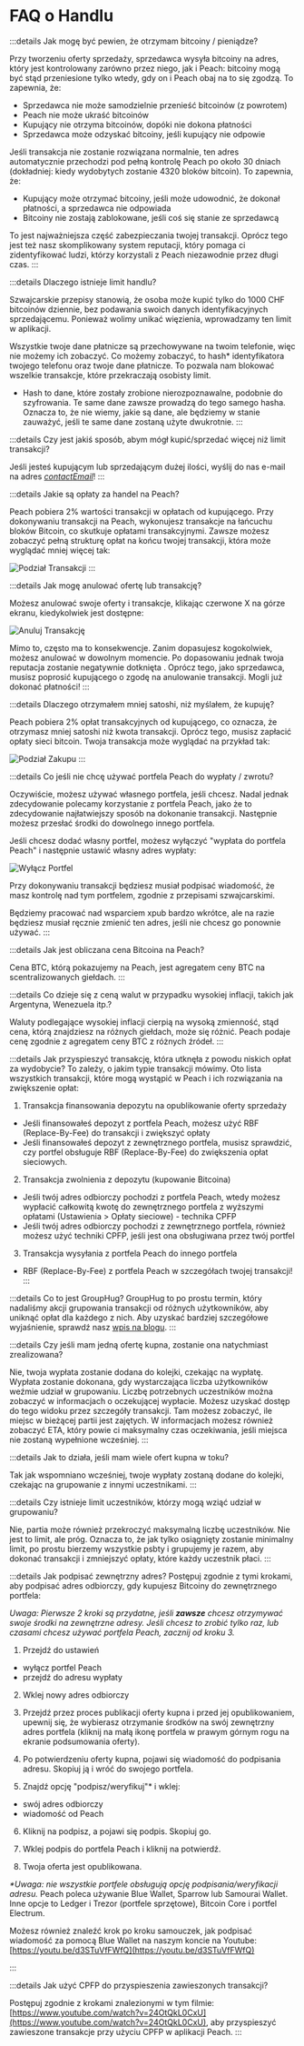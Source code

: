 # FAQ o Handlu

:::details Jak mogę być pewien, że otrzymam bitcoiny / pieniądze?

Przy tworzeniu oferty sprzedaży, sprzedawca wysyła bitcoiny na adres, który jest kontrolowany zarówno przez niego, jak i Peach: bitcoiny mogą być stąd przeniesione tylko wtedy, gdy on i Peach obaj na to się zgodzą. To zapewnia, że:

- Sprzedawca nie może samodzielnie przenieść bitcoinów (z powrotem)
- Peach nie może ukraść bitcoinów
- Kupujący nie otrzyma bitcoinów, dopóki nie dokona płatności
- Sprzedawca może odzyskać bitcoiny, jeśli kupujący nie odpowie

Jeśli transakcja nie zostanie rozwiązana normalnie, ten adres automatycznie przechodzi pod pełną kontrolę Peach po około 30 dniach (dokładniej: kiedy wydobytych zostanie 4320 bloków bitcoin). To zapewnia, że:

- Kupujący może otrzymać bitcoiny, jeśli może udowodnić, że dokonał płatności, a sprzedawca nie odpowiada
- Bitcoiny nie zostają zablokowane, jeśli coś się stanie ze sprzedawcą

To jest najważniejsza część zabezpieczania twojej transakcji. Oprócz tego jest też nasz skomplikowany system reputacji, który pomaga ci zidentyfikować ludzi, którzy korzystali z Peach niezawodnie przez długi czas.
:::

:::details Dlaczego istnieje limit handlu?

Szwajcarskie przepisy stanowią, że osoba może kupić tylko do 1000 CHF bitcoinów dziennie, bez podawania swoich danych identyfikacyjnych sprzedającemu. Ponieważ wolimy unikać więzienia, wprowadzamy ten limit w aplikacji.

Wszystkie twoje dane płatnicze są przechowywane na twoim telefonie, więc nie możemy ich zobaczyć. Co możemy zobaczyć, to hash* identyfikatora twojego telefonu oraz twoje dane płatnicze. To pozwala nam blokować wszelkie transakcje, które przekraczają osobisty limit.

* Hash to dane, które zostały zrobione nierozpoznawalne, podobnie do szyfrowania. Te same dane zawsze prowadzą do tego samego hasha. Oznacza to, że nie wiemy, jakie są dane, ale będziemy w stanie zauważyć, jeśli te same dane zostaną użyte dwukrotnie.
:::

:::details Czy jest jakiś sposób, abym mógł kupić/sprzedać więcej niż limit transakcji?

Jeśli jesteś kupującym lub sprzedającym dużej ilości, wyślij do nas e-mail na adres [$contactEmail$](mailto:$contactEmail$)!
:::

:::details Jakie są opłaty za handel na Peach?

Peach pobiera 2% wartości transakcji w opłatach od kupującego. Przy dokonywaniu transakcji na Peach, wykonujesz transakcje na łańcuchu bloków Bitcoin, co skutkuje opłatami transakcyjnymi. Zawsze możesz zobaczyć pełną strukturę opłat na końcu twojej transakcji, która może wyglądać mniej więcej tak:

![Podział Transakcji](/img/faq/trading/TradeBreakdowns.png)
:::

:::details Jak mogę anulować ofertę lub transakcję?

Możesz anulować swoje oferty i transakcje, klikając czerwone X na górze ekranu, kiedykolwiek jest dostępne:

![Anuluj Transakcję](/img/faq/trading/cancel.png)

Mimo to, często ma to konsekwencje. Zanim dopasujesz kogokolwiek, możesz anulować w dowolnym momencie. Po dopasowaniu jednak twoja reputacja zostanie negatywnie dotknięta . Oprócz tego, jako sprzedawca, musisz poprosić kupującego o zgodę na anulowanie transakcji. Mogli już dokonać płatności!
:::

:::details Dlaczego otrzymałem mniej satoshi, niż myślałem, że kupuję?

Peach pobiera 2% opłat transakcyjnych od kupującego, co oznacza, że otrzymasz mniej satoshi niż kwota transakcji. Oprócz tego, musisz zapłacić opłaty sieci bitcoin. Twoja transakcja może wyglądać na przykład tak:

![Podział Zakupu](/img/faq/trading/TradeBreakdownBuy.png)
:::

:::details Co jeśli nie chcę używać portfela Peach do wypłaty / zwrotu?

Oczywiście, możesz używać własnego portfela, jeśli chcesz. Nadal jednak zdecydowanie polecamy korzystanie z portfela Peach, jako że to zdecydowanie najłatwiejszy sposób na dokonanie transakcji. Następnie możesz przesłać środki do dowolnego innego portfela.

Jeśli chcesz dodać własny portfel, możesz wyłączyć "wypłata do portfela Peach" i następnie ustawić własny adres wypłaty:

![Wyłącz Portfel](/img/faq/trading/disablewallet.png)

Przy dokonywaniu transakcji będziesz musiał podpisać wiadomość, że masz kontrolę nad tym portfelem, zgodnie z przepisami szwajcarskimi.

Będziemy pracować nad wsparciem xpub bardzo wkrótce, ale na razie będziesz musiał ręcznie zmienić ten adres, jeśli nie chcesz go ponownie używać.
:::

:::details Jak jest obliczana cena Bitcoina na Peach?

Cena BTC, którą pokazujemy na Peach, jest agregatem ceny BTC na scentralizowanych giełdach.
:::

:::details Co dzieje się z ceną walut w przypadku wysokiej inflacji, takich jak Argentyna, Wenezuela itp.?

Waluty podlegające wysokiej inflacji cierpią na wysoką zmienność, stąd cena, którą znajdziesz na różnych giełdach, może się różnić. Peach podaje cenę zgodnie z agregatem ceny BTC z różnych źródeł.
:::

:::details Jak przyspieszyć transakcję, która utknęła z powodu niskich opłat za wydobycie?
To zależy, o jakim typie transakcji mówimy. Oto lista wszystkich transakcji, które mogą wystąpić w Peach i ich rozwiązania na zwiększenie opłat:

1. Transakcja finansowania depozytu na opublikowanie oferty sprzedaży

- Jeśli finansowałeś depozyt z portfela Peach, możesz użyć RBF (Replace-By-Fee) do transakcji i zwiększyć opłaty
- Jeśli finansowałeś depozyt z zewnętrznego portfela, musisz sprawdzić, czy portfel obsługuje RBF (Replace-By-Fee) do zwiększenia opłat sieciowych.

2. Transakcja zwolnienia z depozytu (kupowanie Bitcoina)

- Jeśli twój adres odbiorczy pochodzi z portfela Peach, wtedy możesz wypłacić całkowitą kwotę do zewnętrznego portfela z wyższymi opłatami (Ustawienia > Opłaty sieciowe) - technika CPFP
- Jeśli twój adres odbiorczy pochodzi z zewnętrznego portfela, również możesz użyć techniki CPFP, jeśli jest ona obsługiwana przez twój portfel

3. Transakcja wysyłania z portfela Peach do innego portfela

- RBF (Replace-By-Fee) z portfela Peach w szczegółach twojej transakcji!
:::

:::details Co to jest GroupHug?
GroupHug to po prostu termin, który nadaliśmy akcji grupowania transakcji od różnych użytkowników, aby uniknąć opłat dla każdego z nich. Aby uzyskać bardziej szczegółowe wyjaśnienie, sprawdź nasz [wpis na blogu](https://peachbitcoin.com/pl/blog/group-hug).
:::

:::details Czy jeśli mam jedną ofertę kupna, zostanie ona natychmiast zrealizowana?

Nie, twoja wypłata zostanie dodana do kolejki, czekając na wypłatę. Wypłata zostanie dokonana, gdy wystarczająca liczba użytkowników weźmie udział w grupowaniu. Liczbę potrzebnych uczestników można zobaczyć w informacjach o oczekującej wypłacie. Możesz uzyskać dostęp do tego widoku przez szczegóły transakcji.
Tam możesz zobaczyć, ile miejsc w bieżącej partii jest zajętych. W informacjach możesz również zobaczyć ETA, który powie ci maksymalny czas oczekiwania, jeśli miejsca nie zostaną wypełnione wcześniej.
:::

:::details Jak to działa, jeśli mam wiele ofert kupna w toku?

Tak jak wspomniano wcześniej, twoje wypłaty zostaną dodane do kolejki, czekając na grupowanie z innymi uczestnikami.
:::

:::details Czy istnieje limit uczestników, którzy mogą wziąć udział w grupowaniu?

Nie, partia może również przekroczyć maksymalną liczbę uczestników. Nie jest to limit, ale próg. Oznacza to, że jak tylko osiągnięty zostanie minimalny limit, po prostu bierzemy wszystkie psbty i grupujemy je razem, aby dokonać transakcji i zmniejszyć opłaty, które każdy uczestnik płaci.
:::

:::details Jak podpisać zewnętrzny adres?
Postępuj zgodnie z tymi krokami, aby podpisać adres odbiorczy, gdy kupujesz Bitcoiny do zewnętrznego portfela:

_Uwaga: Pierwsze 2 kroki są przydatne, jeśli **zawsze** chcesz otrzymywać swoje środki na zewnętrzne adresy. Jeśli chcesz to zrobić tylko raz, lub czasami chcesz używać portfela Peach, zacznij od kroku 3._

1. Przejdź do ustawień

- wyłącz portfel Peach
- przejdź do adresu wypłaty

2. Wklej nowy adres odbiorczy

3. Przejdź przez proces publikacji oferty kupna i przed jej opublikowaniem, upewnij się, że wybierasz otrzymanie środków na swój zewnętrzny adres portfela (kliknij na małą ikonę portfela w prawym górnym rogu na ekranie podsumowania oferty).

4. Po potwierdzeniu oferty kupna, pojawi się wiadomość do podpisania adresu. Skopiuj ją i wróć do swojego portfela.

5. Znajdź opcję "podpisz/weryfikuj"\* i wklej:

- swój adres odbiorczy
- wiadomość od Peach

6. Kliknij na podpisz, a pojawi się podpis. Skopiuj go.

7. Wklej podpis do portfela Peach i kliknij na potwierdź.

8. Twoja oferta jest opublikowana.

_\*Uwaga: nie wszystkie portfele obsługują opcję podpisania/weryfikacji adresu._
Peach poleca używanie Blue Wallet, Sparrow lub Samourai Wallet. Inne opcje to Ledger i Trezor (portfele sprzętowe), Bitcoin Core i portfel Electrum.

Możesz również znaleźć krok po kroku samouczek, jak podpisać wiadomość za pomocą Blue Wallet na naszym koncie na Youtube: [https://youtu.be/d3STuVfFWfQ](https://youtu.be/d3STuVfFWfQ)

:::

:::details Jak użyć CPFP do przyspieszenia zawieszonych transakcji?

Postępuj zgodnie z krokami znalezionymi w tym filmie: [https://www.youtube.com/watch?v=24OtQkL0CxU](https://www.youtube.com/watch?v=24OtQkL0CxU), aby przyspieszyć zawieszone transakcje przy użyciu CPFP w aplikacji Peach.
:::
